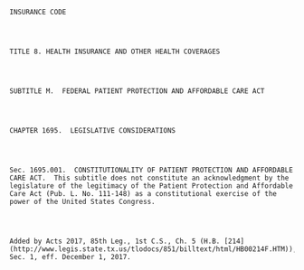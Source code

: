 ﻿
    
    
    	
    					
    
    
    INSURANCE CODE
    
      
    
    
    TITLE 8. HEALTH INSURANCE AND OTHER HEALTH COVERAGES
    
      
    
    
    SUBTITLE M.  FEDERAL PATIENT PROTECTION AND AFFORDABLE CARE ACT
    
      
    
    
    CHAPTER 1695.  LEGISLATIVE CONSIDERATIONS
    
      
    
    
    Sec. 1695.001.  CONSTITUTIONALITY OF PATIENT PROTECTION AND AFFORDABLE CARE ACT.  This subtitle does not constitute an acknowledgment by the legislature of the legitimacy of the Patient Protection and Affordable Care Act (Pub. L. No. 111-148) as a constitutional exercise of the power of the United States Congress.
    
    
    
    
    Added by Acts 2017, 85th Leg., 1st C.S., Ch. 5 (H.B. [214](http://www.legis.state.tx.us/tlodocs/851/billtext/html/HB00214F.HTM)), Sec. 1, eff. December 1, 2017.
    
    
    
    
    				
